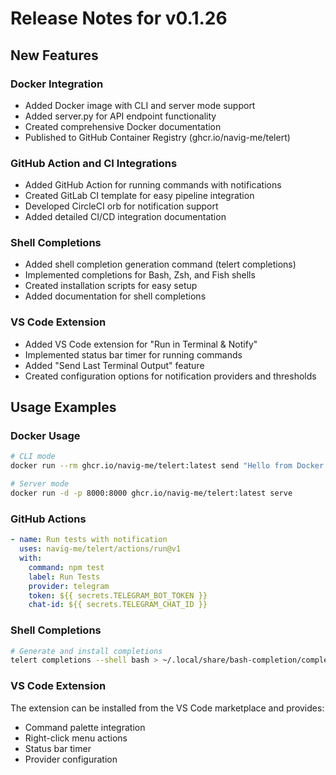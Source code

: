# Release Notes for v0.1.26

## New Features

### Docker Integration
- Added Docker image with CLI and server mode support
- Added server.py for API endpoint functionality
- Created comprehensive Docker documentation
- Published to GitHub Container Registry (ghcr.io/navig-me/telert)

### GitHub Action and CI Integrations
- Added GitHub Action for running commands with notifications
- Created GitLab CI template for easy pipeline integration
- Developed CircleCI orb for notification support
- Added detailed CI/CD integration documentation

### Shell Completions
- Added shell completion generation command (telert completions)
- Implemented completions for Bash, Zsh, and Fish shells
- Created installation scripts for easy setup
- Added documentation for shell completions

### VS Code Extension
- Added VS Code extension for "Run in Terminal & Notify"
- Implemented status bar timer for running commands
- Added "Send Last Terminal Output" feature
- Created configuration options for notification providers and thresholds

## Usage Examples

### Docker Usage
```bash
# CLI mode
docker run --rm ghcr.io/navig-me/telert:latest send "Hello from Docker!"

# Server mode
docker run -d -p 8000:8000 ghcr.io/navig-me/telert:latest serve
```

### GitHub Actions
```yaml
- name: Run tests with notification
  uses: navig-me/telert/actions/run@v1
  with:
    command: npm test
    label: Run Tests
    provider: telegram
    token: ${{ secrets.TELEGRAM_BOT_TOKEN }}
    chat-id: ${{ secrets.TELEGRAM_CHAT_ID }}
```

### Shell Completions
```bash
# Generate and install completions
telert completions --shell bash > ~/.local/share/bash-completion/completions/telert
```

### VS Code Extension
The extension can be installed from the VS Code marketplace and provides:
- Command palette integration
- Right-click menu actions
- Status bar timer
- Provider configuration